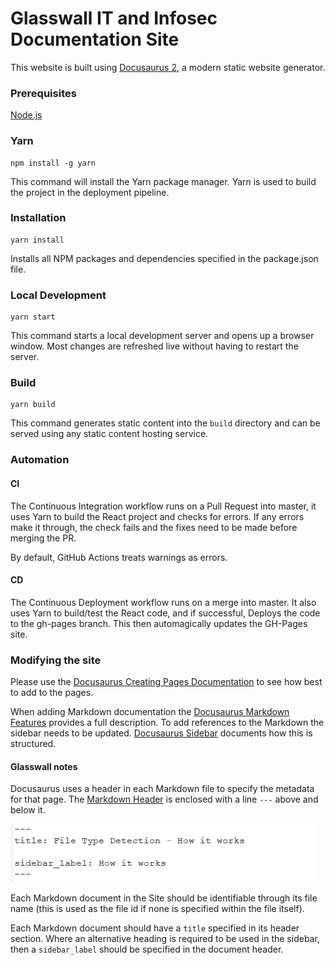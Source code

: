 # Glasswall IT and Infosec Documentation Site

This website is built using [Docusaurus 2](https://v2.docusaurus.io/), a modern static website generator.

### Prerequisites
[Node.js](https://nodejs.org/en/)

  
### Yarn
```
npm install -g yarn
```

This command will install the Yarn package manager. Yarn is used to build the project in the deployment pipeline.

### Installation
```
yarn install
```

Installs all NPM packages and dependencies specified in the package.json file.

### Local Development

```
yarn start
```

This command starts a local development server and opens up a browser window. Most changes are refreshed live without having to restart the server.

### Build

```
yarn build
```

This command generates static content into the `build` directory and can be served using any static content hosting service.


### Automation
#### CI
The Continuous Integration workflow runs on a Pull Request into master, it uses Yarn to build the React project and checks for errors. If any errors make it through, the check fails and the fixes need to be made before merging the PR.

By default, GitHub Actions treats warnings as errors.

#### CD
The Continuous Deployment workflow runs on a merge into master. It also uses Yarn to build/test the React code, and if successful, Deploys the code to the gh-pages branch. This then automagically updates the GH-Pages site.

### Modifying the site

Please use the [Docusaurus Creating Pages Documentation](https://v2.docusaurus.io/docs/2.0.0-alpha.43/creating-pages) to see how best to add to the pages.

When adding Markdown documentation the [Docusaurus Markdown Features](https://v2.docusaurus.io/docs/2.0.0-alpha.43/markdown-features) provides a full description. To add references to the Markdown the sidebar needs to be updated. [Docusaurus Sidebar](https://v2.docusaurus.io/docs/2.0.0-alpha.43/sidebar) documents how this is structured.

#### Glasswall notes
Docusaurus uses a header in each Markdown file to specify the metadata for that page. The [Markdown Header](/https://v2.docusaurus.io/docs/2.0.0-alpha.43/markdown-features#markdown-headers) is enclosed with a line ```---``` above and below it.

![Markdown Header Example](/readme-content/markdown-header-example.png)

Each Markdown document in the Site should be identifiable through its file name (this is used as the file id if none is specified within the file itself).

Each Markdown document should have a ```title``` specified in its header section.
Where an alternative heading is required to be used in the sidebar, then a ```sidebar_label``` should be specified in the document header.

